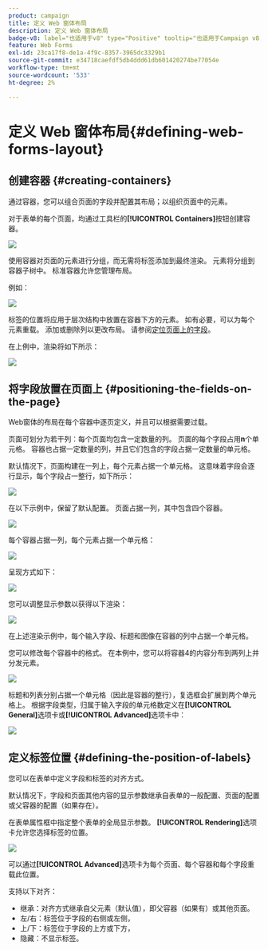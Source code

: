 ```yaml
---
product: campaign
title: 定义 Web 窗体布局
description: 定义 Web 窗体布局
badge-v8: label="也适用于v8" type="Positive" tooltip="也适用于Campaign v8"
feature: Web Forms
exl-id: 23ca17f8-de1a-4f9c-8357-3965dc3329b1
source-git-commit: e34718caefdf5db4ddd61db601420274be77054e
workflow-type: tm+mt
source-wordcount: '533'
ht-degree: 2%

---
```


# 定义 Web 窗体布局{#defining-web-forms-layout}



## 创建容器 {#creating-containers}

通过容器，您可以组合页面的字段并配置其布局；以组织页面中的元素。

对于表单的每个页面，均通过工具栏的&#x200B;**[!UICONTROL Containers]**&#x200B;按钮创建容器。

![](assets/s_ncs_admin_survey_containers_add.png)

使用容器对页面的元素进行分组，而无需将标签添加到最终渲染。 元素将分组到容器子树中。 标准容器允许您管理布局。

例如：

![](assets/s_ncs_admin_survey_containers_std_arbo.png)

标签的位置将应用于层次结构中放置在容器下方的元素。 如有必要，可以为每个元素重载。 添加或删除列以更改布局。 请参阅[定位页面上的字段](#positioning-the-fields-on-the-page)。

在上例中，渲染将如下所示：

![](assets/s_ncs_admin_survey_containers_std_ex.png)

## 将字段放置在页面上 {#positioning-the-fields-on-the-page}

Web窗体的布局在每个容器中逐页定义，并且可以根据需要过载。

页面可划分为若干列：每个页面均包含一定数量的列。 页面的每个字段占用&#x200B;**n**&#x200B;个单元格。 容器也占据一定数量的列，并且它们包含的字段占据一定数量的单元格。

默认情况下，页面构建在一列上，每个元素占据一个单元格。 这意味着字段会逐行显示，每个字段占一整行，如下所示：

![](assets/s_ncs_admin_survey_container_ex.png)

在以下示例中，保留了默认配置。 页面占据一列，其中包含四个容器。

![](assets/s_ncs_admin_survey_container_ex0.png)

每个容器占据一列，每个元素占据一个单元格：

![](assets/s_ncs_admin_survey_container_ex0a.png)

呈现方式如下：

![](assets/s_ncs_admin_survey_container_ex0_rend.png)

您可以调整显示参数以获得以下渲染：

![](assets/s_ncs_admin_survey_container_ex1_rend.png)

在上述渲染示例中，每个输入字段、标题和图像在容器的列中占据一个单元格。

您可以修改每个容器中的格式。 在本例中，您可以将容器4的内容分布到两列上并分发元素。

![](assets/s_ncs_admin_survey_container_ex2_rend.png)

标题和列表分别占据一个单元格（因此是容器的整行），复选框会扩展到两个单元格上。 根据字段类型，归属于输入字段的单元格数定义在&#x200B;**[!UICONTROL General]**&#x200B;选项卡或&#x200B;**[!UICONTROL Advanced]**&#x200B;选项卡中：

![](assets/s_ncs_admin_survey_container_ex2.png)

## 定义标签位置 {#defining-the-position-of-labels}

您可以在表单中定义字段和标签的对齐方式。

默认情况下，字段和页面其他内容的显示参数继承自表单的一般配置、页面的配置或父容器的配置（如果存在）。

在表单属性框中指定整个表单的全局显示参数。 **[!UICONTROL Rendering]**&#x200B;选项卡允许您选择标签的位置。

![](assets/s_ncs_admin_survey_label_position.png)

可以通过&#x200B;**[!UICONTROL Advanced]**&#x200B;选项卡为每个页面、每个容器和每个字段重载此位置。

支持以下对齐：

* 继承：对齐方式继承自父元素（默认值），即父容器（如果有）或其他页面。
* 左/右：标签位于字段的右侧或左侧，
* 上/下：标签位于字段的上方或下方，
* 隐藏：不显示标签。
